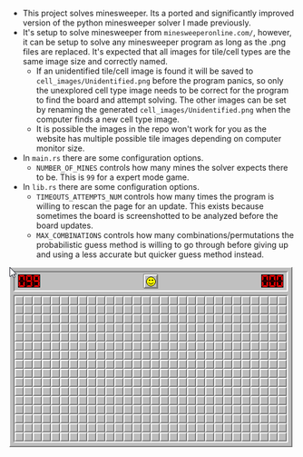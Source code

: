 - This project solves minesweeper. Its a ported and significantly improved version of the python minesweeper solver I made previously.
- It's setup to solve minesweeper from `minesweeperonline.com/`, however, it can be setup to solve any minesweeper program as long as the .png files are replaced. It's expected that all images for tile/cell types are the same image size and correctly named.
    - If an unidentified tile/cell image is found it will be saved to `cell_images/Unidentified.png` before the program panics, so only the unexplored cell type image needs to be correct for the program to find the board and attempt solving. The other images can be set by renaming the generated `cell_images/Unidentified.png` when the computer finds a new cell type image.
    - It is possible the images in the repo won't work for you as the website has multiple possible tile images depending on computer monitor size.
- In `main.rs` there are some configuration options.
    - `NUMBER_OF_MINES` controls how many mines the solver expects there to be. This is `99` for a expert mode game.
- In `lib.rs` there are some configuration options.
    - `TIMEOUTS_ATTEMPTS_NUM` controls how many times the program is willing to rescan the page for an update. This exists because sometimes the board is screenshotted to be analyzed before the board updates.
    - `MAX_COMBINATIONS` controls how many combinations/permutations the probabilistic guess method is willing to go through before giving up and using a less accurate but quicker guess method instead.

![demo gif](/demo.gif)